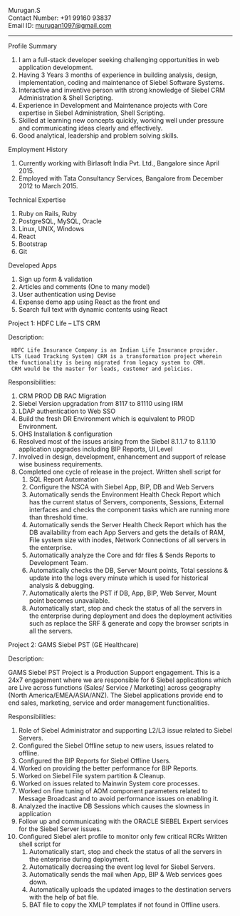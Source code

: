 
Murugan.S  
Contact Number: +91 99160 93837			
Email ID: murugan1097@gmail.com							                                                                                                                           
________________________________________

Profile Summary

1. I am a full-stack developer seeking challenging opportunities in web application development.
2. Having 3 Years 3 months of experience in building analysis, design, implementation, coding and maintenance of Siebel Software Systems. 
3. Interactive and inventive person with strong knowledge of Siebel CRM Administration & Shell Scripting.
4. Experience in Development and Maintenance projects with Core expertise in Siebel Administration, Shell Scripting. 
5. Skilled at learning new concepts quickly, working well under pressure and communicating ideas clearly and effectively.
6. Good analytical, leadership and problem solving skills.

Employment History

1. Currently working with Birlasoft India Pvt. Ltd., Bangalore since April 2015.
2. Employed with Tata Consultancy Services, Bangalore from December 2012 to March 2015.

Technical Expertise

1. Ruby on Rails, Ruby 
2. PostgreSQL, MySQL, Oracle
3. Linux, UNIX, Windows
4. React
5. Bootstrap
6. Git

Developed Apps

1.	Sign up form & validation 
2.	Articles and comments (One to many model)
3.	User authentication using Devise
4.	Expense demo app using React as the front end
5.	Search full text with dynamic contents using React

Project 1: HDFC Life – LTS CRM

Description:

     HDFC Life Insurance Company is an Indian Life Insurance provider. 
	 LTS (Lead Tracking System) CRM is a transformation project wherein the functionality is being migrated from legacy system to CRM. 
	 CRM would be the master for leads, customer and policies. 

Responsibilities:

1. CRM PROD DB RAC Migration
2. Siebel Version upgradation from 8117 to 81110 using IRM
3. LDAP authentication to Web SSO
4. Build the fresh DR Environment which is equivalent to PROD Environment.
5. OHS Installation & configuration
6. Resolved most of the issues arising from the Siebel 8.1.1.7 to 8.1.1.10 application upgrades including BIP Reports, UI Level 
7. Involved in design, development, enhancement and support of release wise business requirements.
8. Completed one cycle of release in the project.
Written shell script for
	1.	SQL Report Automation
	2.	Configure the NSCA with Siebel App, BIP, DB and Web Servers
	3.	Automatically sends the Environment Health Check Report which has the current status of Servers, components, Sessions, External interfaces and checks the component tasks which are running more than threshold time.
	4.	Automatically sends the Server Health Check Report which has the DB availability from each App Servers and gets the details of RAM, File system size with inodes, Network Connections of all servers in the enterprise.
	5.	Automatically analyze the Core and fdr files & Sends Reports to Development Team.
	6.	Automatically checks the DB, Server Mount points, Total sessions & update into the logs every minute which is used for historical analysis & debugging.
	7.	Automatically alerts the PST if DB, App, BIP, Web Server, Mount point becomes unavailable.
	8.	Automatically start, stop and check the status of all the servers in the enterprise during deployment and does the deployment activities such as replace the SRF & generate and copy the browser scripts in all the servers.

Project 2: GAMS Siebel PST (GE Healthcare)

Description:

GAMS Siebel PST Project is a Production Support engagement. 
This is a 24x7 engagement where we are responsible for 6 Siebel applications which are Live across functions (Sales/ Service / Marketing) across geography (North America/EMEA/ASIA/ANZ). 
The Siebel applications provide end to end sales, marketing, service and order management functionalities.

Responsibilities:

1. Role of Siebel Administrator and supporting L2/L3 issue related to Siebel Servers. 
2. Configured the Siebel Offline setup to new users, issues related to offline.
3. Configured the BIP Reports for Siebel Offline Users.
4. Worked on providing the better performance for BIP Reports.
5. Worked on Siebel File system partition & Cleanup. 
6. Worked on issues related to Mainwin System core processes.
7. Worked on fine tuning of AOM component parameters related to Message Broadcast and to avoid performance issues on enabling it.
8. Analyzed the inactive DB Sessions which causes the slowness in application
9. Follow up and communicating with the ORACLE SIEBEL Expert services for the Siebel Server issues.
10. Configured Siebel alert profile to monitor only few critical RCRs 
Written shell script for 
	1.	Automatically start, stop and check the status of all the servers in the enterprise during deployment.
	2.	Automatically decreasing the event log level for Siebel Servers.
	3.	Automatically sends the mail when App, BIP & Web services goes down.
	4.	Automatically uploads the updated images to the destination servers with the help of bat file.
	5.	BAT file to copy the XMLP templates if not found in Offline users.
